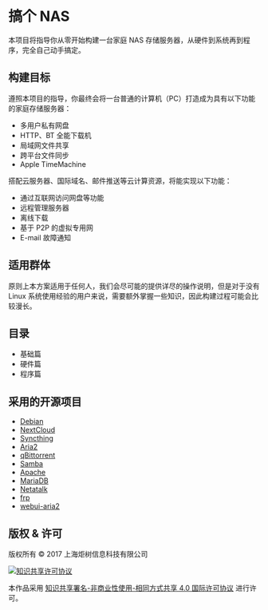 # 搞个 NAS

本项目将指导你从零开始构建一台家庭 NAS 存储服务器，从硬件到系统再到程序，完全自己动手搞定。

## 构建目标

遵照本项目的指导，你最终会将一台普通的计算机（PC）打造成为具有以下功能的家庭存储服务器：

* 多用户私有网盘
* HTTP、BT 全能下载机
* 局域网文件共享
* 跨平台文件同步
* Apple TimeMachine

搭配云服务器、国际域名、邮件推送等云计算资源，将能实现以下功能：

* 通过互联网访问网盘等功能
* 远程管理服务器
* 离线下载
* 基于 P2P 的虚拟专用网
* E-mail 故障通知

## 适用群体

原则上本方案适用于任何人，我们会尽可能的提供详尽的操作说明，但是对于没有 Linux 系统使用经验的用户来说，需要额外掌握一些知识，因此构建过程可能会比较漫长。

## 目录

* 基础篇
* 硬件篇
* 程序篇

## 采用的开源项目

* [Debian](https://www.debian.org/)
* [NextCloud](https://www.nextcloud.com)
* [Syncthing](https://syncthing.net/)
* [Aria2](https://aria2.github.io/)
* [qBittorrent](https://www.qbittorrent.org/)
* [Samba](https://www.samba.org/)
* [Apache](http://httpd.apache.org/)
* [MariaDB](https://downloads.mariadb.org/)
* [Netatalk](http://netatalk.sourceforge.net/)
* [frp](https://github.com/fatedier/frp)
* [webui-aria2](https://github.com/ziahamza/webui-aria2)

## 版权 & 许可

版权所有 ©️ 2017 上海炬树信息科技有限公司

[<img alt="知识共享许可协议" style="border-width:0" src="https://www.getnas.com/wp-content/themes/getnas-vue/img/by-nc-nd-88x31.png">](http://creativecommons.org/licenses/by-nc-nd/4.0/deed.zh)

本作品采用 [知识共享署名-非商业性使用-相同方式共享 4.0 国际许可协议](http://creativecommons.org/licenses/by-nc-nd/4.0/deed.zh) 进行许可。
